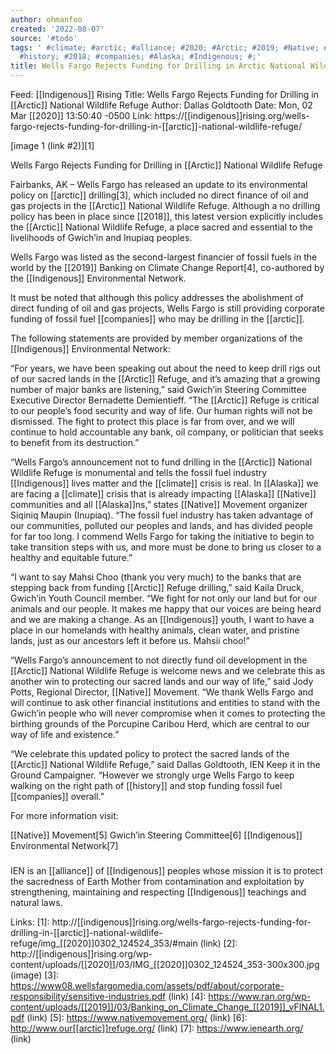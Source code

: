 ```yaml
---
author: ohmanfoo
created: '2022-08-07'
source: '#todo'
tags: ' #climate; #arctic; #alliance; #2020; #Arctic; #2019; #Native; #2003; #indigenous;
  #history; #2018; #companies; #Alaska; #Indigenous; #;'
title: Wells Fargo Rejects Funding for Drilling in Arctic National Wildlife Refuge
---
```


Feed: [[Indigenous]] Rising
Title: Wells Fargo Rejects Funding for Drilling in [[Arctic]] National Wildlife 
Refuge
Author: Dallas Goldtooth
Date: Mon, 02 Mar [[2020]] 13:50:40 -0500
Link: https://[[indigenous]]rising.org/wells-fargo-rejects-funding-for-drilling-in-[[arctic]]-national-wildlife-refuge/
 
[image 1 (link #2)][1]
 
Wells Fargo Rejects Funding for Drilling in [[Arctic]] National Wildlife Refuge
 
Fairbanks, AK – Wells Fargo has released an update to its environmental policy 
on [[arctic]] drilling[3], which included no direct finance of oil and gas projects 
in the [[Arctic]] National Wildlife Refuge. Although a no drilling policy has been 
in place since [[2018]], this latest version explicitly includes the [[Arctic]] National
Wildlife Refuge, a place sacred and essential to the livelihoods of Gwich’in and
Inupiaq peoples. 
 
Wells Fargo was listed as the second-largest financier of fossil fuels in the 
world by the [[2019]] Banking on Climate Change Report[4], co-authored by the 
[[Indigenous]] Environmental Network.
 
It must be noted that although this policy addresses the abolishment of direct 
funding of oil and gas projects, Wells Fargo is still providing corporate 
funding of fossil fuel [[companies]] who may be drilling in the [[arctic]]. 
 
The following statements are provided by member organizations of the [[Indigenous]] 
Environmental Network:
 
“For years, we have been speaking out about the need to keep drill rigs out of 
our sacred lands in the [[Arctic]] Refuge, and it’s amazing that a growing number of
major banks are listening,” said Gwich’in Steering Committee Executive Director 
Bernadette Demientieff. “The [[Arctic]] Refuge is critical to our people’s food 
security and way of life. Our human rights will not be dismissed. The fight to 
protect this place is far from over, and we will continue to hold accountable 
any bank, oil company, or politician that seeks to benefit from its 
destruction.” 
 
“Wells Fargo’s announcement not to fund drilling in the [[Arctic]] National Wildlife
Refuge is monumental and tells the fossil fuel industry [[Indigenous]] lives matter 
and the [[climate]] crisis is real. In [[Alaska]] we are facing a [[climate]] crisis that is
already impacting [[Alaska]] [[Native]] communities and all [[Alaska]]ns,” states [[Native]] 
Movement organizer Siqiniq Maupin (Inupiaq). “The fossil fuel industry has taken
advantage of our communities, polluted our peoples and lands, and has divided 
people for far too long. I commend Wells Fargo for taking the initiative to 
begin to take transition steps with us, and more must be done to bring us closer
to a healthy and equitable future.”
 
“I want to say Mahsi Choo (thank you very much) to the banks that are stepping 
back from funding [[Arctic]] Refuge drilling,” said Kaila Druck, Gwich’in Youth 
Council member. “We fight for not only our land but for our animals and our 
people. It makes me happy that our voices are being heard and we are making a 
change. As an [[Indigenous]] youth, I want to have a place in our homelands with 
healthy animals, clean water, and pristine lands, just as our ancestors left it 
before us. Mahsii choo!”
 
“Wells Fargo’s announcement to not directly fund oil development in the [[Arctic]] 
National Wildlife Refuge is welcome news and we celebrate this as another win to
protecting our sacred lands and our way of life,” said Jody Potts, Regional 
Director, [[Native]] Movement. “We thank Wells Fargo and will continue to ask other 
financial institutions and entities to stand with the Gwich’in people who will 
never compromise when it comes to protecting the birthing grounds of the 
Porcupine Caribou Herd, which are central to our way of life and existence.” 
 
“We celebrate this updated policy to protect the sacred lands of the [[Arctic]] 
National Wildlife Refuge,” said Dallas Goldtooth, IEN Keep it in the Ground 
Campaigner. “However we strongly urge Wells Fargo to keep walking on the right 
path of [[history]] and stop funding fossil fuel [[companies]] overall.” 
 
For more information visit:
 
[[Native]] Movement[5]
Gwich’in Steering Committee[6]
[[Indigenous]] Environmental Network[7] 
 
###
 
IEN is an [[alliance]] of [[Indigenous]] peoples whose mission it is to protect the 
sacredness of Earth Mother from contamination and exploitation by strengthening,
maintaining and respecting [[Indigenous]] teachings and natural laws.
 
Links: 
[1]: http://[[indigenous]]rising.org/wells-fargo-rejects-funding-for-drilling-in-[[arctic]]-national-wildlife-refuge/img_[[2020]]0302_124524_353/#main (link)
[2]: http://[[indigenous]]rising.org/wp-content/uploads/[[2020]]/03/IMG_[[2020]]0302_124524_353-300x300.jpg (image)
[3]: https://www08.wellsfargomedia.com/assets/pdf/about/corporate-responsibility/sensitive-industries.pdf (link)
[4]: https://www.ran.org/wp-content/uploads/[[2019]]/03/Banking_on_Climate_Change_[[2019]]_vFINAL1.pdf (link)
[5]: https://www.nativemovement.org/ (link)
[6]: http://www.our[[arctic]]refuge.org/ (link)
[7]: https://www.ienearth.org/ (link)